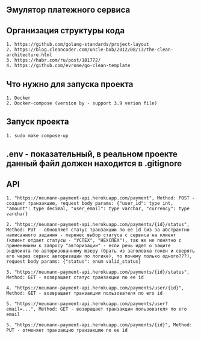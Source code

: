 ## Эмулятор платежного сервиса

## Организация структуры кода
    1. https://github.com/golang-standards/project-layout
    2. https://blog.cleancoder.com/uncle-bob/2012/08/13/the-clean-architecture.html
    3. https://habr.com/ru/post/181772/
    4. https://github.com/evrone/go-clean-template

## Что нужно для запуска проекта
    1. Docker
    2. Docker-compose (version by - support 3.9 verion file)

## Запуск проекта
    1. sudo make compose-up

## .env - показательный, в реальном проекте данный файл должен находится в .gitignore

## API
    1. "https://neumann-payment-api.herokuapp.com/payment", Method: POST - создает транзакцию, request body params: {"user_id": type int, "amount": type decimal, "user_email": type varchar, "currency": type varchar}

    2. "https://neumann-payment-api.herokuapp.com/payments/{id}/status", Method: PUT - обновляет статус транзакции по ее id (из за абстрактно написанного задания - перенес выбор статуса с сервиса на клиент (клиент отдает статусы - "УСПЕХ", "НЕУСПЕХ"), так же не понятно с применением к запросу "авторизации" - если речь идет о защите эндпоинта по авторизованному юзеру (брать из заголовка токен и сверять его через сервис авторизации по логике), то почему только одного???), request body params: {"status": enum valid_status}

    3. "https://neumann-payment-api.herokuapp.com/payments/{id}/status", Method: GET - возвращает статус транзакции по ее id

    4. "https://neumann-payment-api.herokuapp.com/payments/user/{id}", Method: GET - возвращает транзакции пользователя по его id

    5. "https://neumann-payment-api.herokuapp.com/payments/user?email=...", Method: GET - возвращает транзакции пользователя по его email

    5. "https://neumann-payment-api.herokuapp.com/payments/{id}", Method: PUT - отменяет транзакцию транзакцию по ее id
